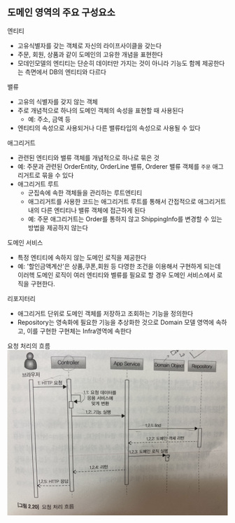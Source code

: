 ## 도메인 영역의 주요 구성요소
엔티티
- 고유식별자를 갖는 객체로 자신의 라이프사이클을 갖는다
- 주문, 회원, 상품과 같이 도메인의 고유한 개념을 표현한다
- 모데인모델의 엔티티는 단순히 데이터만 가지는 것이 아니라 기능도 함께 제공한다는 측면에서 DB의 엔티티와 다르다

밸류
- 고유의 식별자를 갖지 않는 객체
- 주로 개념적으로 하나의 도메인 객체의 속성을 표현할 때 사용된다
   - 예: 주소, 금액 등
- 엔티티의 속성으로 사용되거나 다른 밸류타입의 속성으로 사용될 수 있다

애그리거트
- 관련된 엔티티와 밸류 객체를 개념적으로 하나로 묶은 것
- 예: 주문과 관련된 OrderEntity, OrderLine 밸류, Orderer 밸류 객체를 `주문` 애그리거트로 묶을 수 있다
- 애그리거트 루트
   - 군집속에 속한 객체들을 관리하는 루트엔티티
   - 애그리거트를 사용한 코드는 애그리거트 루트를 통해서 간접적으로 애그리거트 내의 다른 엔티티나 밸류 객체에 접근하게 된다
   - 예: 주문 애그리거트는 Order를 통하지 않고 ShippingInfo를 변경할 수 있는 방법을 제공하지 않는다

도메인 서비스
- 특정 엔티티에 속하지 않는 도메인 로직을 제공한다
- 예: '할인금액계산'은 상품,쿠폰,회원 등 다영한 조건을 이용해서 구현하게 되는데 이러헥 도메인 로직이 여러 엔티티와 벨류를 필요로 할 경우 도메인 서비스에서 로직을 구현한다.

리포지터리
- 애그리거트 단위로 도메인 객체를 저장하고 조회하는 기능을 정의한다
- Repository는 영속화에 필요한 기능을 추상화한 것으로 Domain 모델 영역에 속하고, 이를 구현한 구현체는 Infra영역에 속한다

요청 처리의 흐름
!["2-20"](/%EA%B8%B0%EC%88%A0%EC%84%9C%EC%A0%81/%5B%EA%B8%B0%EB%B3%B8%5D%20DDDStart/1%EC%B0%A8/image/2-20.jpg)
